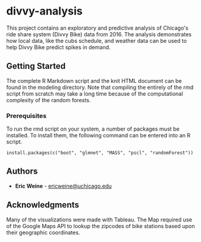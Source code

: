 # divvy-analysis
This project contains an exploratory and predictive analysis of Chicago's ride share system (Divvy Bike) data from 2016. The analysis demonstrates how local data, like the cubs schedule, and weather data can be used to help Divvy Bike predict spikes in demand. 

## Getting Started

The complete R Markdown script and the knit HTML document can be found in the modeling directory. Note that compiling the entirely of the rmd script from scratch may take a long time because of the computational complexity of the random forests.

### Prerequisites

To run the rmd script on your system, a number of packages must be installed. To install them, the following command can be entered into an R script.

```
install.packages(c("boot", "glmnet", "MASS", "pscl", "randomForest"))
```

## Authors

* **Eric Weine** - ericweine@uchicago.edu

## Acknowledgments

Many of the visualizations were made with Tableau. The Map required use of the Google Maps API to lookup the zipcodes of bike stations based upon their geographic coordinates.

